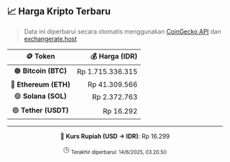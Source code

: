 

<!-- HARGA_KRIPTO -->
## 📈 Harga Kripto Terbaru

> Data ini diperbarui secara otomatis menggunakan [CoinGecko API](https://www.coingecko.com/) dan [exchangerate.host](https://exchangerate.host/)

<div align="center">

| 🪙 Token | 💰 Harga (IDR) |
|:------:|---------------:|
| 🟠 **Bitcoin (BTC)**   | Rp 1.715.336.315 |
| 🔵 **Ethereum (ETH)**  | Rp 41.309.566 |
| 🟣 **Solana (SOL)**    | Rp 2.372.763 |
| 🟢 **Tether (USDT)**   | Rp 16.292 |

---

💱 **Kurs Rupiah (USD → IDR)**: Rp 16.299

🕒 <sub>Terakhir diperbarui: 14/6/2025, 03.20.50</sub>

</div>
<!-- /HARGA_KRIPTO -->